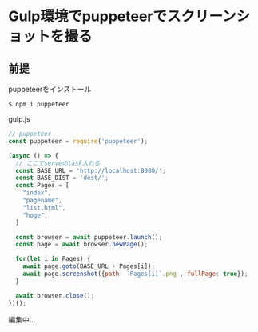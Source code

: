# Gulp環境でpuppeteerでスクリーンショットを撮る

## 前提


puppeteerをインストール

```
$ npm i puppeteer
```

gulp.js

```js
// puppeteer
const puppeteer = require('puppeteer');

(async () => {
  // ここでserveのtask入れる
  const BASE_URL = 'http://localhost:8080/';
  const BASE_DIST = 'dest/';
  const Pages = [
    "index",
    "pagename",
    "list.html",
    "hoge",
  ]

  const browser = await puppeteer.launch();
  const page = await browser.newPage();

  for(let i in Pages) {
    await page.goto(BASE_URL + Pages[i]);
    await page.screenshot({path: `Pages[i]`.png , fullPage: true});
  }

  await browser.close();
})();

```

編集中...